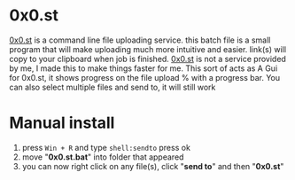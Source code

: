 # 0x0.st
[0x0.st](https://0x0.st/) is a command line file uploading service. this batch file is a small program that will make uploading much more intuitive and easier. link(s) will copy to your clipboard when job is finished. [0x0.st](https://0x0.st/) is not a service provided by me, I made this to make things faster for me. This sort of acts as A Gui for 0x0.st, it shows progress on the file upload % with a progress bar. You can also select multiple files and send to, it will still work
# Manual install
1. press ``Win + R`` and type ``shell:sendto`` press ok
2. move "**0x0.st.bat**" into folder that appeared
3. you can now right click on any file(s), click "**send to**" and then "**0x0.st**"
